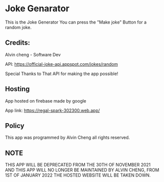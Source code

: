 # Joke Genarator

This is the Joke Generator You can press the "Make joke" Button for a random joke.

## Credits:

Alvin cheng - Software Dev 

API:
https://official-joke-api.appspot.com/jokes/random

Special Thanks to That API for making the app possible!

## Hosting 

App hosted on firebase made by google

App link: https://regal-spark-302300.web.app/

## Policy

This app was programmed by Alvin Cheng all rights reserved.

## NOTE
THIS APP WILL BE DEPRECATED FROM THE 30TH OF NOVEMBER 2021 AND THIS APP WILL NO LONGER BE MAINTAINED BY ALVIN CHENG, FROM 1ST OF JANUARY 2022 THE HOSTED WEBSITE WILL BE TAKEN DOWN.
